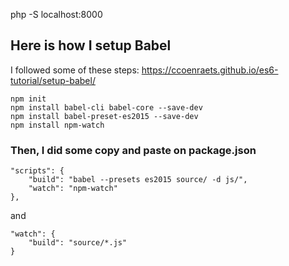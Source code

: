 php -S localhost:8000

## Here is how I setup Babel

I followed some of these steps: https://ccoenraets.github.io/es6-tutorial/setup-babel/

    npm init
    npm install babel-cli babel-core --save-dev
    npm install babel-preset-es2015 --save-dev
    npm install npm-watch

### Then, I did some copy and paste on package.json

    "scripts": {
        "build": "babel --presets es2015 source/ -d js/",
        "watch": "npm-watch"
    },

and

    "watch": {
        "build": "source/*.js"
    }